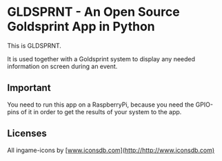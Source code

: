 # GLDSPRNT - An Open Source Goldsprint App in Python

This is GLDSPRNT.

It is used together with a Goldsprint system to display any needed information on screen during an event.


## Important
You need to run this app on a RaspberryPi, because you need the GPIO-pins of it in order to get the results of your system to the app.

## Licenses
All ingame-icons by [www.iconsdb.com](http://http://www.iconsdb.com)